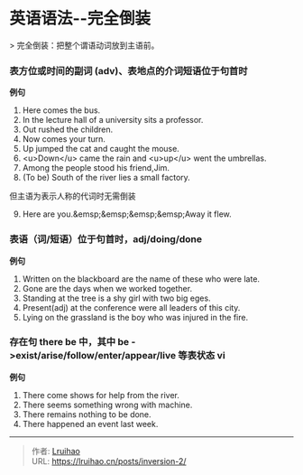 # 英语语法--完全倒装


&gt; 完全倒装：把整个谓语动词放到主语前。

### 表方位或时间的副词 (adv)、表地点的介词短语位于句首时

**例句**

1. Here comes the bus.
2. In the lecture hall of a university sits a professor.
3. Out rushed the children.
4. Now comes your turn.
5. Up jumped the cat and caught the mouse.
6. &lt;u&gt;Down&lt;/u&gt; came the rain and &lt;u&gt;up&lt;/u&gt; went the umbrellas.
7. Among the people stood his friend,Jim.
8. (To be) South of the river lies a small factory.

但主语为表示人称的代词时无需倒装

9. Here are you.&amp;emsp;&amp;emsp;&amp;emsp;&amp;emsp;Away it flew.

### 表语（词/短语）位于句首时，adj/doing/done

**例句**

1. Written on the blackboard are the name of these who were late.
2. Gone are the days when we worked together.
3. Standing at the tree is a shy girl with two big eges.
4. Present(adj) at the conference were all leaders of this city.
5. Lying on the grassland is the boy who was injured in the fire.

### 存在句 there be 中，其中 be \-&gt;exist/arise/follow/enter/appear/live 等表状态 vi

**例句**

1. There come shows for help from the river.
2. There seems something wrong with machine.
3. There remains nothing to be done.
4. There happened an event last week.


---

> 作者: [Lruihao](https://github.com/Lruihao)  
> URL: https://lruihao.cn/posts/inversion-2/  


